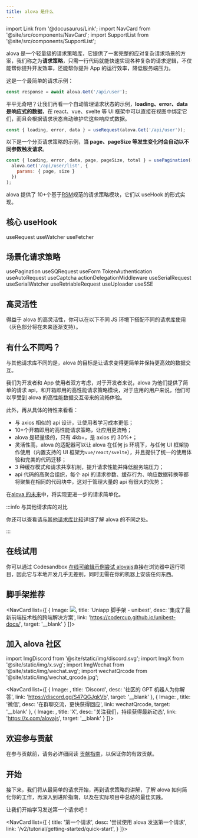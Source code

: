 ```yaml
---
title: alova 是什么
---
```


import Link from '@docusaurus/Link';
import NavCard from '@site/src/components/NavCard';
import SupportList from '@site/src/components/SupportList';

alova 是一个轻量级的请求策略库，它提供了一套完整的应对复杂请求场景的方案，我们称之为**请求策略**，只需一行代码就能快速实现各种复杂的请求逻辑，不仅能帮你提升开发效率，还能帮你提升 App 的运行效率，降低服务端压力。

这是一个最简单的请求示例：

```javascript
const response = await alova.Get('/api/user');
```

平平无奇吧？让我们再看一个自动管理请求状态的示例，**loading、error、data 是响应式的数据**，在 react、vue、svelte 等 UI 框架中可以直接在视图中绑定它们，而且会根据请求状态自动维护它这些响应式数据。

```javascript
const { loading, error, data } = useRequest(alova.Get('/api/user'));
```

以下是一个分页请求策略的示例，**当 page、pageSize 等发生变化时会自动以不同参数触发请求**。

```javascript
const { loading, error, data, page, pageSize, total } = usePagination((page, size) =>
  alova.Get('/api/user/list', {
    params: { page, size }
  })
);
```

alova 提供了 10+个基于[RSM](/v2/tutorial/others/RSM)规范的请求策略模块，它们以 useHook 的形式实现。

## 核心 useHook

<Link className="button button--secondary margin-bottom--xs" to="/v2/tutorial/combine-framework/use-request">useRequest</Link>
<Link className="button button--secondary margin-bottom--xs" to="/v2/tutorial/combine-framework/use-watcher">useWatcher</Link>
<Link className="button button--secondary margin-bottom--xs" to="/v2/tutorial/advanced/use-fetcher">useFetcher</Link>

## 场景化请求策略

<Link className="button button--secondary margin-bottom--xs" to="/v2/tutorial/strategy/usePagination">usePagination</Link>
<Link className="button button--secondary margin-bottom--xs" to="/v2/tutorial/strategy/sensorless-data-interaction">useSQRequest</Link>
<Link className="button button--secondary margin-bottom--xs" to="/v2/tutorial/strategy/useForm">useForm</Link>
<Link className="button button--secondary margin-bottom--xs" to="/v2/tutorial/strategy/tokenAuthentication">TokenAuthentication</Link>
<Link className="button button--secondary margin-bottom--xs" to="/v2/tutorial/strategy/useAutoRequest">useAutoRequest</Link>
<Link className="button button--secondary margin-bottom--xs" to="/v2/tutorial/strategy/useCaptcha">useCaptcha</Link>
<Link className="button button--secondary margin-bottom--xs" to="/v2/tutorial/strategy/actionDelegationMiddleware">actionDelegationMiddleware</Link>
<Link className="button button--secondary margin-bottom--xs" to="/v2/tutorial/strategy/useSerialRequest">useSerialRequest</Link>
<Link className="button button--secondary margin-bottom--xs" to="/v2/tutorial/strategy/useSerialWatcher">useSerialWatcher</Link>
<Link className="button button--secondary margin-bottom--xs" to="/v2/tutorial/strategy/useRetriableRequest">useRetriableRequest</Link>
<Link className="button button--secondary margin-bottom--xs" to="/v2/tutorial/strategy/useUploader">useUploader</Link>
<Link className="button button--secondary margin-bottom--xs" to="/v2/tutorial/strategy/useSSE">useSSE</Link>

## 高灵活性

得益于 alova 的高灵活性，你可以在以下不同 JS 环境下搭配不同的请求库使用（灰色部分将在未来逐渐支持）。

<SupportList showStatus></SupportList>

## 有什么不同吗？

与其他请求库不同的是，alova 的目标是让请求变得更简单并保持更高效的数据交互。

我们为开发者和 App 使用者双方考虑，对于开发者来说，alova 为他们提供了简单的请求 api，和开箱即用的高性能请求策略模块，对于应用的用户来说，他们可以享受到 alova 的高性能数据交互带来的流畅体验。

此外，再从具体的特性来看看：

- 与 axios 相似的 api 设计，让使用者学习成本更低；
- 10+个开箱即用的高性能请求策略，让应用更流畅；
- alova 是轻量级的，只有 4kb+，是 axios 的 30%+；
- 灵活性高，alova 的适配器可以让 alova 在任何 js 环境下，与任何 UI 框架协作使用（内置支持的 UI 框架为`vue/react/svelte`），并且提供了统一的使用体验和完美的代码迁移；
- 3 种缓存模式和请求共享机制，提升请求性能并降低服务端压力；
- api 代码的高聚合组织，每个 api 的请求参数、缓存行为、响应数据转换等都将聚集在相同的代码块中，这对于管理大量的 api 有很大的优势；

在[alova 的未来](/v2/tutorial/others/future)中，将实现更进一步的请求简单化。

:::info 与其他请求库的对比

你还可以查看请[与其他请求库比较](/v2/tutorial/others/comparison)详细了解 alova 的不同之处。

:::

## 在线试用

你可以通过 Codesandbox [在线可编辑示例尝试 alovajs](/v2/category/examples)直接在浏览器中运行项目，因此它与本地开发几乎无差别，同时无需在你的机器上安装任何东西。

## 脚手架推荐

<NavCard list={[
{
Image: <img src="https://codercup.github.io/unibest-docs/logo.svg"/>,
title: 'Uniapp 脚手架 - unibest',
desc: '集成了最新前端技术栈的跨端解决方案',
link: 'https://codercup.github.io/unibest-docs/',
target: '__blank'
}
]}></NavCard>

## 加入 alova 社区

import ImgDiscord from '@site/static/img/discord.svg';
import ImgX from '@site/static/img/x.svg';
import ImgWechat from '@site/static/img/wechat.svg';
import wechatQrcode from '@site/static/img/wechat_qrcode.jpg';

<NavCard list={[
{
Image: <ImgDiscord />,
title: 'Discord',
desc: '社区的 GPT 机器人为你解答',
link: 'https://discord.gg/S47QGJgkVb',
target: '__blank'
},
{
Image: <ImgWechat />,
title: '微信',
desc: '在群聊交流，更快获得回应',
link: wechatQrcode,
target: '__blank'
},
{
Image: <ImgX />,
title: 'X',
desc: '关注我们，持续获得最新动态',
link: 'https://x.com/alovajs',
target: '__blank'
}
]}></NavCard>

## 欢迎参与贡献

在参与贡献前，请务必详细阅读 [贡献指南](/contributing/overview)，以保证你的有效贡献。

## 开始

接下来，我们将从最简单的请求开始，再到请求策略的讲解，了解 alova 如何简化你的工作，再深入到进阶指南，以及在实际项目中总结的最佳实践。

让我们开始学习发送第一个请求吧！

<NavCard list={[
{
title: '第一个请求',
desc: '尝试使用 alova 发送第一个请求',
link: '/v2/tutorial/getting-started/quick-start',
}
]}></NavCard>
